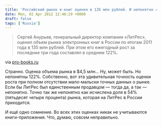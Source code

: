 ```yaml
---
title: 'Российский рынок е-книг оценен в 135 млн рублей. И непонятно — почему'
date: Mon, 02 Apr 2012 12:46:29 +0000
draft: false
tags: ['Russia']
---
```


> Сергей Анурьев, генеральный директор компании «ЛитРес», оценил объем рынка электронных книг в России по итогам 2011 года в 135 млн рублей. При этом его ежегодный рост за последние три года составлял в среднем 122%.

via [pro-books.ru](http://pro-books.ru/news/3/9071)

Странно. Оценка объема рынка в $4,5 млн... Ну, может быть. Но непонятны 122%. Собственно, вот эта удивительная точность оценки роста при полном отсутствии мало-мальски точных данных о рынке. Если бы ЛитРес был единственным продавцом — тогда да, а так — непонятно. Точно так же непонятно как исчислена доля в 54% (пятьдесят четыре процента) рынка, которая на ЛитРес в России приходится.

И ещё одно сомнение. Во всех этих оценках никак не учитываются книги-приложения. Что, думаю, совсем неправильно.